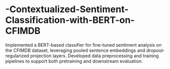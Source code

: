 # -Contextualized-Sentiment-Classification-with-BERT-on-CFIMDB
 Implemented a BERT-based classifier for fine-tuned sentiment analysis on the CFIMDB dataset, leveraging pooled sentence embeddings and dropout-regularized projection layers. Developed data preprocessing and training pipelines to support both pretraining and downstream evaluation.
